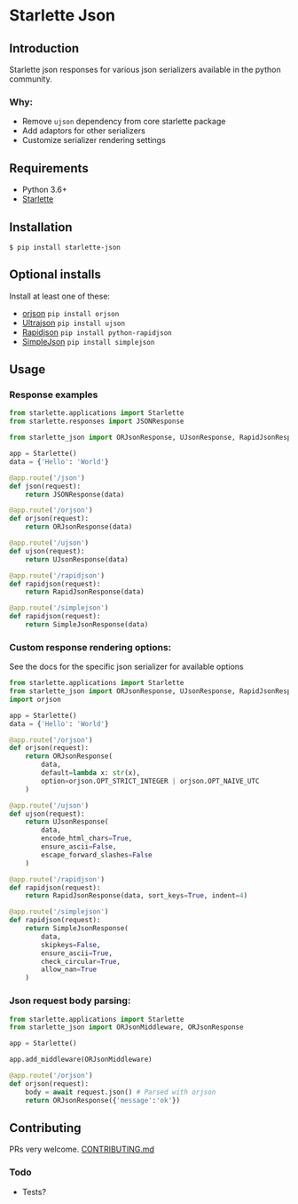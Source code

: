 # Starlette Json

## Introduction
Starlette json responses for various json serializers available in the python community.

### Why:
- Remove `ujson` dependency from core starlette package
- Add adaptors for other serializers
- Customize serializer rendering settings

## Requirements
- Python 3.6+
- [Starlette](https://github.com/encode/starlette)

## Installation
```console
$ pip install starlette-json
```

## Optional installs
Install at least one of these:
- [orjson](https://github.com/ijl/orjson) `pip install orjson`
- [Ultrajson](https://github.com/esnme/ultrajson) `pip install ujson`
- [Rapidjson](https://github.com/python-rapidjson/python-rapidjson) `pip install python-rapidjson`
- [SimpleJson](https://github.com/simplejson/simplejson) `pip install simplejson`

## Usage
### Response examples
```python
from starlette.applications import Starlette
from starlette.responses import JSONResponse

from starlette_json import ORJsonResponse, UJsonResponse, RapidJsonResponse, SimpleJsonResponse

app = Starlette()
data = {'Hello': 'World'}

@app.route('/json')
def json(request):
	return JSONResponse(data)

@app.route('/orjson')
def orjson(request):
	return ORJsonResponse(data)

@app.route('/ujson')
def ujson(request):
	return UJsonResponse(data)

@app.route('/rapidjson')
def rapidjson(request):
	return RapidJsonResponse(data)

@app.route('/simplejson')
def rapidjson(request):
	return SimpleJsonResponse(data)
```

### Custom response rendering options:
See the docs for the specific json serializer for available options

```python
from starlette.applications import Starlette
from starlette_json import ORJsonResponse, UJsonResponse, RapidJsonResponse
import orjson

app = Starlette()
data = {'Hello': 'World'}

@app.route('/orjson')
def orjson(request):
	return ORJsonResponse(
		data,
		default=lambda x: str(x),
		option=orjson.OPT_STRICT_INTEGER | orjson.OPT_NAIVE_UTC
	)

@app.route('/ujson')
def ujson(request):
	return UJsonResponse(
		data,
		encode_html_chars=True,
		ensure_ascii=False,
		escape_forward_slashes=False
	)

@app.route('/rapidjson')
def rapidjson(request):
	return RapidJsonResponse(data, sort_keys=True, indent=4)

@app.route('/simplejson')
def rapidjson(request):
	return SimpleJsonResponse(
		data,
		skipkeys=False,
		ensure_ascii=True,
		check_circular=True,
		allow_nan=True
	)
```

### Json request body parsing:
```python
from starlette.applications import Starlette
from starlette_json import ORJsonMiddleware, ORJsonResponse

app = Starlette()

app.add_middleware(ORJsonMiddleware)

@app.route('/orjson')
def orjson(request):
	body = await request.json() # Parsed with orjson
	return ORJsonResponse({'message':'ok'})
```

## Contributing
PRs very welcome.
[CONTRIBUTING.md](CONTRIBUTING.md)

### Todo
- Tests?